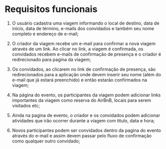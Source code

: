 # Requisitos funcionais

1. O usuário cadastra uma viagem informando o local de destino, data de inicio, data de término, e-mails dos convidados e também seu nome completo e endereço de e-mail;

2. O criador da viagem recebe um e-mail para confirmar a nova viagem através de um link. Ao clicar no link, a viagem é confirmada, os convidados recebem e-mails de confirmação de presença e o criador é redirecionado para pagina da viagem;

3. Os convidados, ao clicarem no link de confirmação de presença, são redirecionados para a aplicação onde devem inserir seu nome (além do e-mail que já estará preenchido) e então estarão confirmados na viagem;

4. Na página do evento, os participantes da viagem podem adicionar links importantes da viagem como reserva do AirBnB, locais para serem visitados etc;

5. Ainda na pagina de evento, o criador e os convidados podem adicionar atividades que irão ocorrer durante a viagem com titulo, data e hora;

6. Novos participantes podem ser convidados dentro da pagina do evento através do e-mail e assim devem passar pelo fluxo de confirmação como qualquer outro convidado;